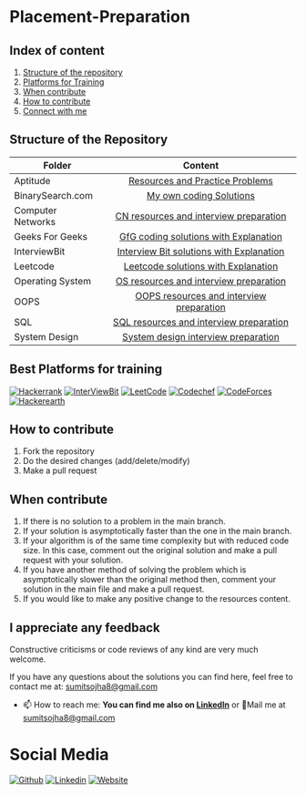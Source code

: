 # Placement-Preparation


## Index of content

1. [Structure of the repository](#Structure-of-the-Repository)
2. [Platforms for Training](#Platforms-for-training)
3. [When contribute](#When-contribute)
4. [How to contribute](#How-to-contribute)
6. [Connect with me](#Connect-with-me)


## Structure of the Repository

|Folder|Content|
|-------|:-----------:|
|Aptitude|[Resources and Practice Problems](https://github.com/sumitsojha88/Placement-Preparation/tree/main/Aptitude)|
|BinarySearch.com |[My own coding Solutions ](https://github.com/sumitsojha88/Placement-Preparation/tree/main/BinarySearch.com%20Solutions)|
|Computer Networks|[CN resources and interview preparation](https://github.com/sumitsojha88/Placement-Preparation/tree/main/Computer%20Network%20Resources)|
|Geeks For Geeks|[GfG coding solutions with Explanation](https://github.com/sumitsojha88/Placement-Preparation/tree/main/Geeks%20For%20Geeks%20Solutions)|
|InterviewBit|[Interview Bit solutions with Explanation ](https://github.com/sumitsojha88/Placement-Preparation/tree/main/Interview%20Bit%20Solutions)|
|Leetcode|[Leetcode solutions with Explanation](https://github.com/sumitsojha88/Placement-Preparation/tree/main/Leetcode%20Solution)|
|Operating System|[OS resources and interview preparation](https://github.com/sumitsojha88/Placement-Preparation/tree/main/Operating%20System%20Resources)|
|OOPS|[OOPS resources and interview preparation](https://github.com/sumitsojha88/Placement-Preparation/tree/main/OOPS%20Resources)|
|SQL|[SQL resources and interview preparation](https://github.com/sumitsojha88/Placement-Preparation/tree/main/SQL%20Resources)|
|System Design|[System design interview preparation](https://github.com/sumitsojha88/Placement-Preparation/tree/main/System%20Design%20Resources)|

## Best Platforms for training

 [![Hackerrank](https://img.shields.io/badge/-hackerrank-7cfc00?style=flat&labelColor=7cfc00&logo=hackerrank&logoColor=white)](https://www.hackerrank.com/)	
[![InterViewBit](https://img.shields.io/badge/-Interviewbit-87ceeb?style=flat&labelColor=87ceeb&logo=Interviewbit&logoColor=white)](https://www.interviewbit.com/profile/gufqgqbe_e)
[![LeetCode](https://img.shields.io/badge/-LeetCode-ff8c00?style=flat&labelColor=ff8c00&logo=LeetCode&logoColor=white)](https://leetcode.com/sumitsojha8/)
[![Codechef](https://img.shields.io/badge/-Codechef-909090?style=flat&labelColor=909090&logo=Codechef&logoColor=white)](https://www.codechef.com/)
[![CodeForces](https://img.shields.io/badge/-CodeForces-ec6161?style=flat&labelColor=ec6161&logo=CodeForces&logoColor=white)](https://codeforces.com/)	
[![Hackerearth](https://img.shields.io/badge/hackerearth-purple.svg)](https://www.hackerearth.com/)	

## How to contribute
1. Fork the repository
2. Do the desired changes (add/delete/modify)
3. Make a pull request

## When contribute
1. If there is no solution to a problem in the main branch.
2. If your solution is asymptotically faster than the one in the main branch.
3. If your algorithm is of the same time complexity but with reduced code size. In this case, comment out the original solution and make a pull request with your solution.
4. If you have another method of solving the problem which is asymptotically slower than the original method then, comment your solution in the main file and make a pull request.
5. If you would like to make any positive change to the resources content.

## I appreciate any feedback
Constructive criticisms or code reviews of any kind are very much welcome.

If you have any questions about the solutions you can find here, feel free to contact me at: [sumitsojha8@gmail.com](mailto:sumitsojha8@gmail.com?subject=[GitHub]%20CompetitiveProgramming)


- 📫 How to reach me: **You can find me also on [Linkedln](https://www.linkedin.com/in/sumitsojha8/)** or 💌Mail me at [sumitsojha8@gmail.com]()


# Social Media #
[![Github](https://img.shields.io/badge/-Github-000?style=flat&logo=Github&logoColor=white)](https://github.com/sumitsojha88)
[![Linkedin](https://img.shields.io/badge/-LinkedIn-blue?style=flat&logo=Linkedin&logoColor=white)](https://www.linkedin.com/in/sumitsojha8/)
[![Website](https://img.shields.io/badge/-Github-000?style=flat&logo=Github&logoColor=white)](https://www.sumitsojha8.co/)
